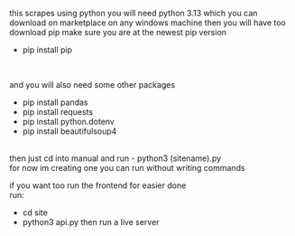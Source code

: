 this scrapes using python you will need python 3.13 which you can download on marketplace on any windows machine
then you will have too download pip make sure you are at the newest pip version
- pip install pip

  <br>
  
and you will also need some other packages
- pip install pandas
- pip install requests
- pip install python.dotenv
- pip install beautifulsoup4
<br>
then just cd into manual and run 
- python3 (sitename).py

<br>
for now im creating one you can run without writing commands <br>

if you want too run the frontend for easier done <br>
run: <br>
- cd site
- python3 api.py
then run a live server <br>